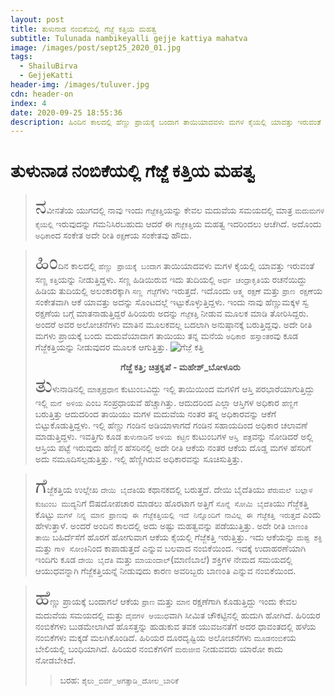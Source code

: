 ```yaml
---
layout: post
title: ತುಳುನಾಡ ನಂಬಿಕೆಯಲ್ಲಿ ಗೆಜ್ಜೆ ಕತ್ತಿಯ ಮಹತ್ವ
subtitle: Tulunada nambikeyalli gejje kattiya mahatva
image: /images/post/sept25_2020_01.jpg
tags:
  - ShailuBirva
  - GejjeKatti
header-img: /images/tuluver.jpg
cdn: header-on
index: 4
date: 2020-09-25 18:55:36
description: ಹಿಂದಿನ ಕಾಲದಲ್ಲಿ ಹೆಣ್ಣು ಪ್ರಾಯಕ್ಕೆ ಬಂದಾಗ ತಾಯಿಯಾದವಳು ಮಗಳ ಕೈಯಲ್ಲಿ ಯಾವತ್ತು ಇರುವಂತೆ ಸಣ್ಣ ಕತ್ತಿಯನ್ನು ನೀಡುತ್ತಿದ್ದಳು.
---
```

# ತುಳುನಾಡ ನಂಬಿಕೆಯಲ್ಲಿ ಗೆಜ್ಜೆ ಕತ್ತಿಯ ಮಹತ್ವ

> <span style='font-size: xx-large;'>ನ</span>ವೀನತೆಯ ಯುಗದಲ್ಲಿ ನಾವು ಇಂದು `ಗೆಜ್ಜೆಕತ್ತಿ`ಯನ್ನು ಕೇವಲ ಮದುವೆಯ ಸಮಯದಲ್ಲಿ ಮ‌ಾತ್ರ `ಮದುಮಗಳ ಕೈಯಲ್ಲಿ` ಇರುವುದನ್ನು ಗಮನಿಸಿರಬಹುದು ಆದರೆ ಈ `ಗೆಜ್ಜೆಕತ್ತಿ`ಯ ಮಹತ್ವ ಇದರಿಂದಲು ಆಚೆಗಿದೆ. ಅದೊಂದು `ಅಧಿಕಾರ`ದ ಸಂಕೇತ ಅದೇ ರೀತಿ `ರಕ್ಷಣೆ`ಯ ಸಂಕೇತವು ಹೌದು.

> <span style='font-size: xx-large;'>ಹಿಂ</span>ದಿನ ಕಾಲದಲ್ಲಿ `ಹೆಣ್ಣು ಪ್ರಾಯಕ್ಕೆ ಬಂದಾಗ` ತಾಯಿಯಾದವಳು ಮಗಳ ಕೈಯಲ್ಲಿ ಯಾವತ್ತು ಇರುವಂತೆ ಸಣ್ಣ `ಕತ್ತಿ`ಯನ್ನು ನೀಡುತ್ತಿದ್ದಳು. ಸಣ್ಣ ಹಿಡಿಯಿರುವ ಇದು ತುದಿಯಲ್ಲಿ `ಅರ್ಧ ಚಂದ್ರಾಕೃತಿ`ಯ ರಚನೆಯಿದ್ದು ಹಿಡಿಯ ತುದಿಯಲ್ಲಿ ಅಲಂಕಾರಕ್ಕಾಗಿ `ಸಣ್ಣ ಗೆಜ್ಜೆ`ಗಳು ಇರುತ್ತದೆ. ಇದೊಂದು `ಆತ್ಮ ರಕ್ಷಣೆ` ಮತ್ತು `ಪ್ರಾಣ ರಕ್ಷಣೆ`ಯ ಸಂಕೇತವಾಗಿ ಆಕೆ ಯಾವತ್ತು ಅದನ್ನು ಸೊಂಟದಲ್ಲೆ ಇಟ್ಟುಕೊಳ್ಳುತ್ತಿದ್ದಳು. ಇಂದು ನಾವು ಹೆಣ್ಣುಮಕ್ಕಳ ಸ್ವ ರಕ್ಷಣೆಯ ಬಗ್ಗೆ ಮಾತನಾಡುತ್ತಿದ್ದರೆ ಹಿರಿಯರು ಅದನ್ನು `ಗೆಜ್ಜೆಕತ್ತಿ` ನೀಡುವ ಮೂಲಕ  ಮಾಡಿ ತೋರಿಸಿದ್ದರು. ಅಂದರೆ ಅವರ ಅಲೋಚನೆಗಳು ಮಾತಿನ ಮೂಲಕವಲ್ಲ ಬದಲಾಗಿ ಅನುಷ್ಠಾನಕ್ಕೆ ಬರುತ್ತಿದ್ದವು. ಅದೇ ರೀತಿ ಮಗಳು ಪ್ರಾಯಕ್ಕೆ ಬಂದು ಮದುವೆಯಾದಾಗ ತಾಯಿಯು ತನ್ನ ಮನೆಯ `ಅಧಿಕಾರ ಹಸ್ತಾಂತರ`ವು ಕೂಡ ಗೆಜ್ಜೆಕತ್ತಿಯನ್ನು ನೀಡುವುದರ ಮೂಲಕ ಆಗುತ್ತಿತ್ತು.
![ಗೆಜ್ಜೆ ಕತ್ತಿ](/images/post/sept25_2020_01.jpg "ಗೆಜ್ಜೆ ಕತ್ತಿ")
**<center>ಗೆಜ್ಜೆ ಕತ್ತಿ; ಚಿತ್ರಕೃಪೆ - ಮಹೇಶ್_ಬೇೂಳೂರು</center>**
> <span style='font-size: xx-large;'>ತು</span>ಳುನಾಡಿನಲ್ಲಿ `ಮಾತೃಪ್ರಧಾನ` ಕುಟುಂಬವಿದ್ದು ಇಲ್ಲಿ ತಾಯಿಯಿಂದ ಮಗಳಿಗೆ ಆಸ್ತಿ ಪರಭಾರೆಯಾಗುತ್ತಿದ್ದು ಇಲ್ಲಿ `ಮನೆ ಅಳಿಯ` ಎಂಬ ಸಂಪ್ರಧಾಯವೆ ಹೆಚ್ಚಾಗಿತ್ತು. ಆದುದರಿಂದ ಎಲ್ಲಾ ಆಸ್ತಿಗಳ ಅಧಿಕಾರ `ಹೆಣ್ಣಿಗೆ` ಬರುತ್ತಿತ್ತು ಆದುದರಿಂದ ತಾಯಿಯು ಮಗಳ ಮದುವೆಯ ನಂತರ ತನ್ನ ಅಧಿಕಾರವನ್ನು ಆಕೆಗೆ ಬಿಟ್ಟುಕೊಡುತ್ತಿದ್ದಳು. ಇಲ್ಲಿ ಹೆಣ್ಣು ಗಂಡಿನ ಅಡಿಯಾಳಾಗದೆ ಗಂಡಿನ ಸಹಾಯದಿಂದ ಅಧಿಕಾರ ಚಲಾವಣೆ ಮಾಡುತ್ತಿದ್ದಳು. ಇವತ್ತಿಗು ಕೂಡ `ತುಳುನಾಡಿ`ನ `ಅಳಿಯ ಕಟ್ಟಿನ` ಕುಟುಂಬಗಳ `ಆಸ್ತಿ ಪತ್ರ`ವನ್ನು ನೋಡಿದರೆ ಅಲ್ಲಿ ಆಸ್ತಿಯ ಪಟ್ಟೆ ಇರುವುದು ಹೆಣ್ಣಿನ ಹೆಸರಿನಲ್ಲಿ ಅದೇ ರೀತಿ ಆಕೆಯ ನಂತರ ಆಕೆಯ ದೊಡ್ಡ ಮಗಳ ಹೆಸರಿಗೆ ಅದು ನಮೂದಿಸಲ್ಪಡುತ್ತಿತ್ತು. ಇಲ್ಲಿ ಹೆಣ್ಣಿಗಿರುವ ಅಧಿಕಾರವನ್ನು ಸೂಚಿಸುತ್ತಿತ್ತು. 

> <span style='font-size: xx-large;'>ಗೆ</span>ಜ್ಜೆಕತ್ತಿಯ ಉಲ್ಲೇಖ `ದೇಯಿ ಬೈದೆತಿ`ಯ ಕಥಾನಕದಲ್ಲಿ ಬರುತ್ತದೆ. ದೇಯಿ ಬೈದೆತಿಯು `ಪೆರುಮಲೆ ಬಲ್ಲಾಳ ಕುಜುಂಬ ಮುದ್ಯ`ನಿಗೆ ಔಷದೋಪಚಾರ ಮಾಡಲು ಹೊರಟಾಗ ಅತ್ತಿಗೆ `ಸೊನ್ನೆ ಸೋಮಿ ಬೈದೆತಿ`ಯು ಗೆಜ್ಜೆಕತ್ತಿ ಕೊಟ್ಟು `ಮಗಳೆ ನಿನ್ನ ಮಾನ ಪ್ರಾಣವು ಈ ಗೆಜ್ಜೆಕತ್ತಿಯಲ್ಲಿ ಇದೆ ನಿನ್ನೊಂದಿಗೆ ನಾವಿಲ್ಲ ಈ ಗೆಜ್ಜೆಕತ್ತಿ ಇರುತ್ತದೆ` ಎಂದು ಹೇಳುತ್ತಾಳೆ. ಅಂದರೆ ಅಂದಿನ ಕಾಲದಲ್ಲಿ ಅದು ಅಷ್ಟು ಮಹತ್ವವನ್ನು ಪಡೆಯುತ್ತಿತ್ತು. ಅದೇ ರೀತಿ `ಬಾಣಂತಿ ತಾಯಿ` ಬಹಿರ್ದೆಸೆಗೆ ಹೊರಗೆ ಹೋಗುವಾಗ ಆಕೆಯ ಕೈಯಲ್ಲಿ ಗೆಜ್ಜೆಕತ್ತಿ ಇರುತ್ತಿತ್ತು. ಇದು ಆಕೆಯನ್ನು `ದುಷ್ಟ ಶಕ್ತಿ` ಮತ್ತು `ಗಾಳಿ ಸೋಂಕಿ`ನಿಂದ ಕಾಪಾಡುತ್ತದೆ ಎನ್ನುವ ಬಲವಾದ ನಂಬಿಕೆಯಿಂದ. ಇದಕ್ಕೆ ಉದಾಹರಣೆಯಾಗಿ ಇಂದಿಗು ಕೂಡ `ದೇಯಿ ಬೈದೆತಿ` ಮತ್ತು `ಮಾಯಂದಾಲ್`(ಮಾಣಿಬಾಲೆ) ಶಕ್ತಿಗಳ ನೇಮದ ಸಮಯದಲ್ಲಿ ಆಯುಧವನ್ನಾಗಿ ಗೆಜ್ಜೆಕತ್ತಿಯನ್ನೆ ನೀಡುವುದು ಕಾರಣ ಅವರಿಬ್ಬರು ಬಾಣಂತಿ ಎನ್ನುವ ನಂಬಿಕೆಯಿಂದ. 

> <span style='font-size: xx-large;'>ಹೆ</span>ಣ್ಣು ಪ್ರಾಯಕ್ಕೆ ಬಂದಾಗಲೆ ಆಕೆಯ `ಪ್ರಾಣ` ಮತ್ತು `ಮಾನ` ರಕ್ಷಣೆಗಾಗಿ ಕೊಡುತ್ತಿದ್ದು  ಇಂದು ಕೇವಲ ಮದುವೆಯ  ಸಮಯದಲ್ಲಿ ಮತ್ತು  `ದೈವಗಳ ಆಯುಧ`ವಾಗಿ ಸೀಮಿತ ಚೌಕಟ್ಟಿನಲ್ಲಿ ಹುದುಗಿ ಹೋಗಿದೆ. ಹಿರಿಯರ ನಂಬಿಕೆಗಳು ಬುಡಮೇಲಾಗಿದೆ ಹೊಸತ್ತನ್ನು ಹುಡುಕುವ ತವಕ ಯುವಜನತೆಗೆ ಅದರ ಧಾವಂತದಲ್ಲಿ ಹಳೆಯ ನಂಬಿಕೆಗಳು ಮಕ್ಕಡೆ ಮಲಗಿಕೊಂಡಿದೆ. ಹಿರಿಯರ ದೂರದೃಷ್ಟಿಯ ಅಲೋಚನೆಗಳು `ಮೂಡನಂಬಿಕೆ`ಯ ಬೇಲಿಯಲ್ಲಿ ಬಂಧಿಯಾಗಿದೆ. ಹಿರಿಯರ ನಂಬಿಕೆಗಳಿಗೆ `ಮರುಜೀವ` ನೀಡುವವರು ಯಾರೋ ಕಾದು ನೋಡಬೇಕಿದೆ.
>> ಬರಹ: `ಶೈಲು_ಬಿರ್ವ_ಅಗತ್ತಾಡಿ_ದೋಲ_ಬಾರಿಕೆ`


